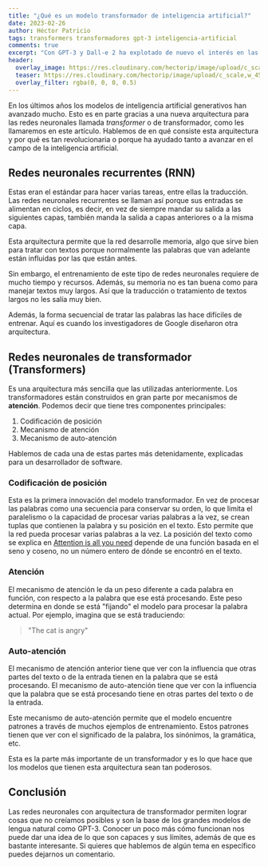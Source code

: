 ```yaml
---
title: "¿Qué es un modelo transformador de inteligencia artificial?"
date: 2023-02-26
author: Héctor Patricio
tags: transformers transformadores gpt-3 inteligencia-artificial
comments: true
excerpt: "Con GPT-3 y Dall-e 2 ha explotado de nuevo el interés en las capacidades de los modelos de inteligencia artifical generativos. En este post vamos a hablar de la arquitectura en la que están basados."
header:
  overlay_image: https://res.cloudinary.com/hectorip/image/upload/c_scale,w_1350/v1675031892/vinicius-amnx-amano-IPemgbj9aDY-unsplash_cttyeh.jpg
  teaser: https://res.cloudinary.com/hectorip/image/upload/c_scale,w_450/v1675031892/vinicius-amnx-amano-IPemgbj9aDY-unsplash_cttyeh.jpg
  overlay_filter: rgba(0, 0, 0, 0.5)
---
```


En los últimos años los modelos de inteligencia artificial generativos han avanzado mucho. Esto es en parte gracias a una nueva arquitectura para las redes neuronales llamada _transformer_ o de transformador, como les llamaremos en este artículo. Hablemos de en qué consiste esta arquitectura y por qué es tan revolucionaria o porque ha ayudado tanto a avanzar en el campo de la inteligencia artificial.

## Redes neuronales recurrentes (RNN)

Estas eran el estándar para hacer varias tareas, entre ellas la traducción. Las redes neuronales recurrentes se llaman así porque sus entradas se alimentan en ciclos, es decir, en vez de siempre mandar su salida a las siguientes capas, también manda la salida a capas anteriores o a la misma capa.

Esta arquitectura permite que la red desarrolle memoria, algo que sirve bien para tratar con textos porque normalmente las palabras que van adelante están influidas por las que están antes.

Sin embargo, el entrenamiento de este tipo de redes neuronales requiere de mucho tiempo y recursos. Además, su memoria no es tan buena como para manejar textos muy largos. Así que la traducción o tratamiento de textos largos no les salía muy bien.

Además, la forma secuencial de tratar las palabras las hace difíciles de entrenar. Aquí es cuando los investigadores de Google diseñaron otra arquitectura.

## Redes neuronales de transformador (Transformers)

Es una arquitectura más sencilla que las utilizadas anteriormente. Los transformadores están construidos en gran parte por mecanismos de **atención**. Podemos decir que tiene tres componentes principales:

1. Codificación de posición
2. Mecanismo de atención
3. Mecanismo de auto-atención

Hablemos de cada una de estas partes más detenidamente, explicadas para un desarrollador de software.

### Codificación de posición

Esta es la primera innovación del modelo transformador. En vez de procesar las palabras como una secuencia para conservar su orden, lo que limita el paralelismo o la capacidad de procesar varias palabras a la vez, se crean tuplas que contienen la palabra y su posición en el texto. Esto permite que la red pueda procesar varias palabras a la vez.
La posición del texto como se explica en [Attention is all you need](https://arxiv.org/abs/1706.03762) depende de una función basada en el seno y coseno, no un número entero de dónde se encontró en el texto.

### Atención

El mecanismo de atención le da un peso diferente a cada palabra en función, con respecto a la palabra que ese está procesando. Este peso determina en donde se está "fijando" el modelo para procesar la palabra actual. Por ejemplo, imagina que se está traduciendo:

> "The cat is angry"

### Auto-atención

El mecanismo de atención anterior tiene que ver con la influencia que otras partes del texto o de la entrada tienen en la palabra que se está procesando. El mecanismo de auto-atención tiene que ver con la influencia que la palabra que se está procesando tiene en otras partes del texto o de la entrada.

Este mecanismo de auto-atención permite que el modelo encuentre patrones a través de muchos ejemplos de entrenamiento. Estos patrones tienen que ver con el significado de la palabra, los sinónimos, la gramática, etc.

Esta es la parte más importante de un transformador y es lo que hace que los modelos que tienen esta arquitectura sean tan poderosos.

## Conclusión

Las redes neuronales con arquitectura de transformador permiten lograr cosas que no creíamos posibles y son la base de los grandes modelos de lengua natural como GPT-3. Conocer un poco más cómo funcionan nos puede dar una idea de lo que son capaces y sus límites, además de que es bastante interesante. Si quieres que hablemos de algún tema en específico puedes dejarnos un comentario.
